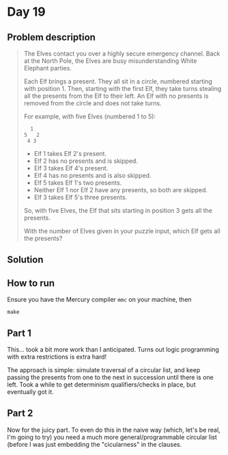 # Day 19

## Problem description

> The Elves contact you over a highly secure emergency channel. Back at the North
> Pole, the Elves are busy misunderstanding White Elephant parties.
> 
> Each Elf brings a present. They all sit in a circle, numbered starting with
> position 1. Then, starting with the first Elf, they take turns stealing all the
> presents from the Elf to their left. An Elf with no presents is removed from
> the circle and does not take turns.
> 
> For example, with five Elves (numbered 1 to 5):
> 
> ```
>   1
> 5   2
>  4 3
> ```
> 
> * Elf 1 takes Elf 2's present.
> * Elf 2 has no presents and is skipped.
> * Elf 3 takes Elf 4's present.
> * Elf 4 has no presents and is also skipped.
> * Elf 5 takes Elf 1's two presents.
> * Neither Elf 1 nor Elf 2 have any presents, so both are skipped.
> * Elf 3 takes Elf 5's three presents.
> 
> So, with five Elves, the Elf that sits starting in position 3 gets all the
> presents.
> 
> With the number of Elves given in your puzzle input, which Elf gets all the
> presents?

## Solution

## How to run

Ensure you have the Mercury compiler `mmc` on your machine, then

`make`

## Part 1

This… took a bit more work than I anticipated. Turns out logic programming
with extra restrictions is extra hard!

The approach is simple: simulate traversal of a circular list, and keep
passing the presents from one to the next in succession until there is one left.
Took a while to get determinism qualifiers/checks in place, but eventually got
it.

## Part 2

Now for the juicy part. To even do this in the naive way (which, let's be real,
I'm going to try) you need a much more general/programmable circular list
(before I was just embedding the "cicularness" in the clauses.

